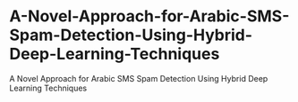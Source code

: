 # A-Novel-Approach-for-Arabic-SMS-Spam-Detection-Using-Hybrid-Deep-Learning-Techniques
A Novel Approach for Arabic SMS Spam Detection Using Hybrid Deep Learning Techniques 
